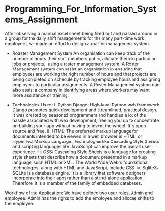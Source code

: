 # Programming_For_Information_Systems_Assignment
After observing a manual excel sheet being filled out and passed around in a group for the daily shift managements for the many part-time work employers, we made an effort to design a roaster management system.

- Roaster Management System
  An organisation can keep track of the number of hours their staff members put in, allocate them to particular jobs or projects,  using a roster management system. A Roster Management system can assist an organisation in ensuring that employees are working the right number of hours and that projects are being completed on schedule by tracking employee hours and assigning employees to particular assignments. A Roster Management system can also assist a company in identifying areas where workers may want more assistance or training.

- Technologies Used:
  i. Python Django: High-level Python web framework Django promotes quick development and streamlined, practical design. It was created by seasoned programmers   and handles a lot of the hassle associated with web development, freeing you up to concentrate on building your app without having to invent the wheel. It is   open source and free.
  ii. HTML: The preferred markup language for documents intended to be viewed in a web browser is HTML, or HyperText Markup Language. Technologies like           Cascading Style Sheets and scripting languages like JavaScript can improve the overall user experience.
  iii. CSS: Cascading Style Sheets is a language for creating style sheets that describe how a document presented in a markup language, such HTML or XML. The     World Wide Web's foundational technologies, along with HTML and JavaScript, include CSS.
  iv. Sqlite3:  SQLite is a database engine. It is a library that software designers incorporate into their apps rather than a stand-alone application.           Therefore, it is a member of the family of embedded databases.
  
Workflow of the Application:
  We have defined two user roles, Admin and employee. Admin has the rights to add the employee and allocae shifts to the employee.

